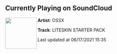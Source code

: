 ## Currently Playing on SoundCloud

[<img align="left" width="100" src="https://i1.sndcdn.com/artworks-LypgEpYfCDMKfFXs-WLF58Q-t500x500.jpg">](https://soundcloud.com/ossx/ossx-liteskin-starter-pack)

**Artist**: OSSX 

**Track**: LITESKIN STARTER PACK

Last updated at 06/17/2021 15:35
